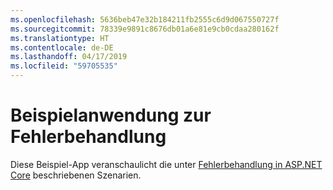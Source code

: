 ```yaml
---
ms.openlocfilehash: 5636beb47e32b184211fb2555c6d9d067550727f
ms.sourcegitcommit: 78339e9891c8676db01a6e81e9cb0cdaa280162f
ms.translationtype: HT
ms.contentlocale: de-DE
ms.lasthandoff: 04/17/2019
ms.locfileid: "59705535"
---
```

# <a name="error-handling-sample-application"></a>Beispielanwendung zur Fehlerbehandlung

Diese Beispiel-App veranschaulicht die unter [Fehlerbehandlung in ASP.NET Core](https://docs.microsoft.com/aspnet/core/fundamentals/error-handling) beschriebenen Szenarien.
